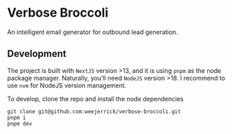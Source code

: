 # Verbose Broccoli

An intelligent email generator for outbound lead generation.

## Development

The project is built with `NextJS` version >13, and it is using `pnpm` as the node package manager.
Naturally, you'll need `NodeJS` version >18. I recommend to use `nvm` for NodeJS version management.

To develop, clone the repo and install the node dependencies

```
git clone git@github.com:weejerrick/verbose-broccoli.git
pnpm i
pnpm dev
```

